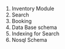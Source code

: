 1. Inventory Module
2. Search
3. Booking 
4. Data Base schema 
5. Indexing for Search
6. Nosql Schema
